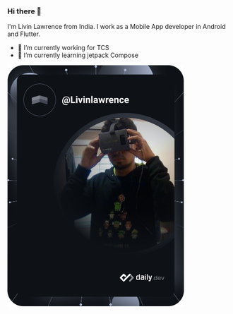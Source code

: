 ### Hi there 👋

I'm Livin Lawrence from India. I work as a Mobile App developer in Android and Flutter. 
- 🔭 I’m currently working for TCS
- 🌱 I’m currently learning jetpack Compose

<!--
**Livinlawrence/Livinlawrence** is a ✨ _special_ ✨ repository because its `README.md` (this file) appears on your GitHub profile.

Here are some ideas to get you started:

- 🔭 I’m currently working on ...
- 🌱 I’m currently learning ...
- 👯 I’m looking to collaborate on ...
- 🤔 I’m looking for help with ...
- 💬 Ask me about ...
- 📫 How to reach me: ...
- 😄 Pronouns: ...
- ⚡ Fun fact: ...
-->
<a href="https://app.daily.dev/DailyDevTips"><img src="https://github.com/Livinlawrence/Livinlawrence/blob/main/devcard.svg" width="400" alt="Livin Lawrence's Dev Card"/></a>
